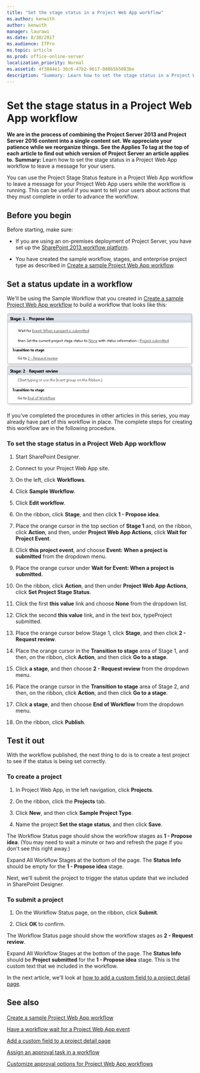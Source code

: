 ```yaml
---
title: "Set the stage status in a Project Web App workflow"
ms.author: kenwith
author: kenwith
manager: laurawi
ms.date: 8/30/2017
ms.audience: ITPro
ms.topic: article
ms.prod: office-online-server
localization_priority: Normal
ms.assetid: 4f3844e1-36c6-47b2-9617-080b5b5083be
description: "Summary: Learn how to set the stage status in a Project Web App workflow to leave a message for your users."
---
```


# Set the stage status in a Project Web App workflow
 **We are in the process of combining the Project Server 2013 and Project Server 2016 content into a single content set. We appreciate your patience while we reorganize things. See the Applies To tag at the top of each article to find out which version of Project Server an article applies to.**
 **Summary:** Learn how to set the stage status in a Project Web App workflow to leave a message for your users.
  
You can use the Project Stage Status feature in a Project Web App workflow to leave a message for your Project Web App users while the workflow is running. This can be useful if you want to tell your users about actions that they must complete in order to advance the workflow.
  
## Before you begin
<a name="begin"> </a>

Before starting, make sure:
  
- If you are using an on-premises deployment of Project Server, you have set up the [SharePoint 2013 workflow platform](http://technet.microsoft.com/library/145fc383-d584-487a-8738-8de15512ae26%28Office.14%29.aspx).
    
- You have created the sample workflow, stages, and enterprise project type as described in [Create a sample Project Web App workflow](create-a-sample-project-web-app-workflow.md).
    
## Set a status update in a workflow
<a name="proc1"> </a>

We'll be using the Sample Workflow that you created in [Create a sample Project Web App workflow](create-a-sample-project-web-app-workflow.md) to build a workflow that looks like this:
  
![Screenshot of workflow in SharePoint Designer](images/ProjectWorkflowSetStageStatus.png)
  
If you've completed the procedures in other articles in this series, you may already have part of this workflow in place. The complete steps for creating this workflow are in the following procedure.
  
### To set the stage status in a Project Web App workflow

1. Start SharePoint Designer.
    
2. Connect to your Project Web App site.
    
3. On the left, click **Workflows**.
    
4. Click **Sample Workflow**.
    
5. Click **Edit workflow**.
    
6. On the ribbon, click **Stage**, and then click **1 - Propose idea**.
    
7. Place the orange cursor in the top section of **Stage 1** and, on the ribbon, click **Action**, and then, under **Project Web App Actions**, click **Wait for Project Event**.
    
8. Click **this project event**, and choose **Event: When a project is submitted** from the dropdown menu.
    
9. Place the orange cursor under **Wait for Event: When a project is submitted**.
    
10. On the ribbon, click **Action**, and then under **Project Web App Actions**, click **Set Project Stage Status**.
    
11. Click the first **this value** link and choose **None** from the dropdown list.
    
12. Click the second **this value** link, and in the text box, typeProject submitted.
    
13. Place the orange cursor below Stage 1, click **Stage**, and then click **2 - Request review**.
    
14. Place the orange cursor in the **Transition to stage** area of Stage 1, and then, on the ribbon, click **Action**, and then click **Go to a stage**.
    
15. Click **a stage**, and then choose **2 - Request review** from the dropdown menu.
    
16. Place the orange cursor in the **Transition to stage** area of Stage 2, and then, on the ribbon, click **Action**, and then click **Go to a stage**.
    
17. Click **a stage**, and then choose **End of Workflow** from the dropdown menu.
    
18. On the ribbon, click **Publish**.
    
## Test it out
<a name="proc2"> </a>

With the workflow published, the next thing to do is to create a test project to see if the status is being set correctly.
  
### To create a project

1. In Project Web App, in the left navigation, click **Projects**.
    
2. On the ribbon, click the **Projects** tab.
    
3. Click **New**, and then click **Sample Project Type**.
    
4. Name the project **Set the stage status**, and then click **Save**.
    
The Workflow Status page should show the workflow stages as **1 - Propose idea**. (You may need to wait a minute or two and refresh the page if you don't see this right away.)
  
Expand All Workflow Stages at the bottom of the page. The **Status Info** should be empty for the **1 - Propose idea** stage.
  
Next, we'll submit the project to trigger the status update that we included in SharePoint Designer.
  
### To submit a project

1. On the Workflow Status page, on the ribbon, click **Submit**.
    
2. Click **OK** to confirm.
    
The Workflow Status page should show the workflow stages as **2 - Request review**.
  
Expand All Workflow Stages at the bottom of the page. The **Status Info** should be **Project submitted** for the **1 - Propose idea** stage. This is the custom text that we included in the workflow.
  
In the next article, we'll look at [how to add a custom field to a project detail page](add-a-custom-field-to-a-project-detail-page.md).
  
## See also
<a name="proc2"> </a>

#### 

[Create a sample Project Web App workflow](create-a-sample-project-web-app-workflow.md)
  
[Have a workflow wait for a Project Web App event](have-a-workflow-wait-for-a-project-web-app-event.md)
  
[Add a custom field to a project detail page](add-a-custom-field-to-a-project-detail-page.md)
  
[Assign an approval task in a workflow](assign-an-approval-task-in-a-workflow.md)
  
[Customize approval options for Project Web App workflows](customize-approval-options-for-project-web-app-workflows.md)

